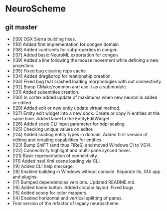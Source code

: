 # NeuroScheme

## git master
* [!39] OSX Sierra building fixes.
* [!10] Added first implementation for congen domain
* [!38] Added contraints for subproperties in congen
* [!37] Added basic NeuroML exportation for congen
* [!39] Added a line following the mouse movement while defining a new projection.
* [!35] Fixed bug clearing reps cache
* [!34] Added drag&drop for relationship creation.
* [!33] Fixed bug that crashed loading morphologies with out connectivity.
* [!32] Bump CMake/common and use it as a submodule.
* [!31] Added subentities creation.
* [!30] In cortex added update of maximums when new neuron is added or edited.
* [!29] Added edit or new entiy update virtual method.
* [!27] Entity edit widget into a new dock. Create or copy N entities at the same time. Added label to the EntityEditWidget.
* [!26] Added scale CLI input parameter for hdpi scaling.
* [!25] Checking unique values on editor.
* [!24] Added loading entity types in domain. Added first version of editing and creating capabilities for entities.
* [!23] Bump ShiFT (and thus FiReS) and moved Windows CI to VS14.
* [!22] Connectivity highlight and multi-pane synced hover.
* [!21] Basic representation of connectivity.
* [!11] Added nsol Xml scene loading via CLI.
* [!9] Added CLI help message.
* [!8] Enabled building in Windows without console. Separate lib, GUI app and plugins.
* [!7] Bumped dependencies versions. Updated README.md.
* [!6] Added home button. Added circular layout. Fixed bugs.
* [!5] Added scoop for color mappers.
* [!4] Enabled horizontal and vertical splitting of panes.
* First version of the refactor of legacy neuroscheme.
